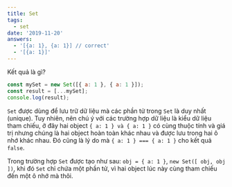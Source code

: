 ```yaml
---
title: Set
tags:
  - set
date: '2019-11-20'
answers:
  - '[{a: 1}, {a: 1}] // correct'
  - '[{a: 1}]'
---
```


Kết quả là gì?

```javascript
const mySet = new Set([{ a: 1 }, { a: 1 }]);
const result = [...mySet];
console.log(result);
```

<!-- explanation -->

`Set` được dùng để lưu trữ dữ liệu mà các phần tử trong `Set` là duy nhất (unique). Tuy nhiên, nên chú ý với các trường hợp dữ liệu là kiểu dữ liệu tham chiếu, ở đây hai object `{ a: 1 } và { a: 1 }` có cùng thuộc tính và giá trị nhưng chúng là hai object hoàn toàn khác nhau và được lưu trong hai ô nhớ khác nhau. Đó cũng là lý do mà `{ a: 1 } === { a: 1 }` cho kết quả `false`.

Trong trường hợp `Set` được tạo như sau: `obj = { a: 1 }`, `new Set([ obj, obj ])`, khi đó `Set` chỉ chứa một phần tử, vì hai object lúc này cùng tham chiếu đến một ô nhớ mà thôi.
